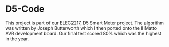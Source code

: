 # D5-Code
This project is part of our ELEC2217, D5 Smart Meter project. The algorithm was written by Joseph Butterworth which I then ported onto the Il Matto AVR development board. Our final test scored 80% which was the highest in the year.